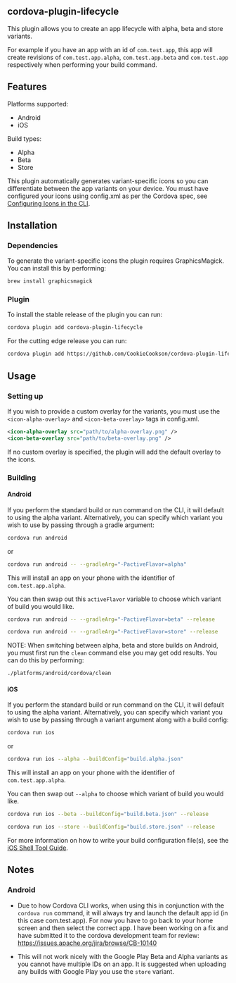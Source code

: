 ## cordova-plugin-lifecycle

This plugin allows you to create an app lifecycle with alpha, beta and store variants.

For example if you have an app with an id of `com.test.app`, this app will create revisions of `com.test.app.alpha`, `com.test.app.beta` and `com.test.app` respectively when performing your build command.

## Features

Platforms supported:
* Android
* iOS

Build types:
* Alpha
* Beta
* Store

This plugin automatically generates variant-specific icons so you can differentiate between the app variants on your device. You must have configured your icons using config.xml as per the Cordova spec, see [Configuring Icons in the CLI](https://cordova.apache.org/docs/en/latest/config_ref/images.html).

## Installation

### Dependencies
To generate the variant-specific icons the plugin requires GraphicsMagick. You can install this by performing:
```bash
brew install graphicsmagick
```
### Plugin
To install the stable release of the plugin you can run:
```bash
cordova plugin add cordova-plugin-lifecycle
```
For the cutting edge release you can run:
```bash
cordova plugin add https://github.com/CookieCookson/cordova-plugin-lifecycle
```

## Usage

### Setting up
If you wish to provide a custom overlay for the variants, you must use the `<icon-alpha-overlay>` and `<icon-beta-overlay>` tags in config.xml. 
```xml
<icon-alpha-overlay src="path/to/alpha-overlay.png" />
<icon-beta-overlay src="path/to/beta-overlay.png" />
```
If no custom overlay is specified, the plugin will add the default overlay to the icons.

### Building
#### Android
If you perform the standard build or run command on the CLI, it will default to using the alpha variant. Alternatively, you can specify which variant you wish to use by passing through a gradle argument:

```bash
cordova run android
```
or 
```bash
cordova run android -- --gradleArg="-PactiveFlavor=alpha"
```
This will install an app on your phone with the identifier of `com.test.app.alpha`.

You can then swap out this `activeFlavor` variable to choose which variant of build you would like.
```bash
cordova run android -- --gradleArg="-PactiveFlavor=beta" --release
```
```bash
cordova run android -- --gradleArg="-PactiveFlavor=store" --release
```

NOTE: When switching between alpha, beta and store builds on Android, you must first run the `clean` command else you may get odd results. You can do this by performing:
```bash
./platforms/android/cordova/clean
```

#### iOS
If you perform the standard build or run command on the CLI, it will default to using the alpha variant. Alternatively, you can specify which variant you wish to use by passing through a variant argument along with a build config:
```bash
cordova run ios
```
or
```bash
cordova run ios --alpha --buildConfig="build.alpha.json"
```
This will install an app on your phone with the identifier of `com.test.app.alpha`.

You can then swap out `--alpha` to choose which variant of build you would like.
```bash
cordova run ios --beta --buildConfig="build.beta.json" --release
```
```bash
cordova run ios --store --buildConfig="build.store.json" --release
```

For more information on how to write your build configuration file(s), see the [iOS Shell Tool Guide](https://cordova.apache.org/docs/en/dev/guide/platforms/ios/tools.html#signing-the-app).

## Notes
### Android
* Due to how Cordova CLI works, when using this in conjunction with the `cordova run` command, it will always try and launch the default app id (in this case com.test.app). For now you have to go back to your home screen and then select the correct app. I have been working on a fix and have submitted it to the cordova development team for review: https://issues.apache.org/jira/browse/CB-10140

* This will not work nicely with the Google Play Beta and Alpha variants as you cannot have multiple IDs on an app. It is suggested when uploading any builds with Google Play you use the `store` variant.